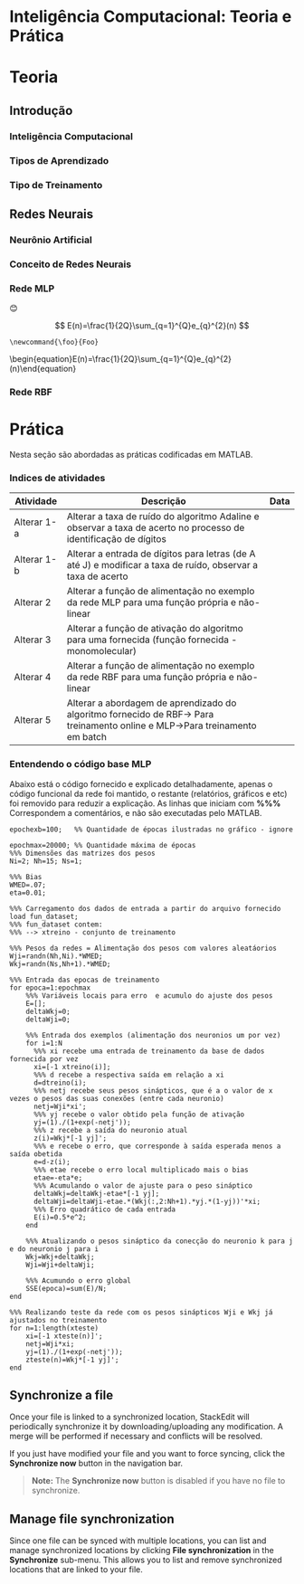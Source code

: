 # Inteligência Computacional: Teoria e Prática

# Teoria
## Introdução
### Inteligência Computacional
### Tipos de Aprendizado
### Tipo de Treinamento 
## Redes Neurais
### Neurônio Artificial
### Conceito de Redes Neurais
### Rede MLP
:blush:

$$
E(n)=\frac{1}{2Q}\sum_{q=1}^{Q}e_{q}^{2}(n)
$$

```math_def
\newcommand{\foo}{Foo}
```

\begin{equation}E(n)=\frac{1}{2Q}\sum_{q=1}^{Q}e_{q}^{2}(n)\end{equation}

### Rede RBF




# Prática
Nesta seção são abordadas as práticas codificadas em MATLAB.

### Indices de atividades

|Atividade  |Descrição  |Data |
|--|--|--|
|Alterar 1-a|  Alterar a taxa de ruído do algoritmo Adaline e observar a taxa de acerto no processo de identificação de dígitos||
|Alterar 1-b|  Alterar a entrada de dígitos para letras (de A até J) e modificar a taxa de ruído, observar a taxa de acerto||
|Alterar 2|  Alterar a função de alimentação no exemplo da rede MLP para uma função própria e não-linear||
|Alterar 3|  Alterar a função de ativação do algoritmo para uma fornecida (função fornecida - monomolecular)||
|Alterar 4|  Alterar a função de alimentação no exemplo da rede RBF para uma função própria e não-linear||
|Alterar 5|  Alterar a abordagem de aprendizado do algoritmo fornecido de RBF-> Para treinamento online e MLP->Para treinamento em batch||

### Entendendo o código base MLP


Abaixo está o código fornecido e explicado detalhadamente, apenas o código funcional da rede foi mantido, o restante (relatórios, gráficos e etc) foi removido para reduzir a explicação. As linhas que iniciam com **%%%** Correspondem a comentários, e não são executadas pelo MATLAB.


	epochexb=100;   %% Quantidade de épocas ilustradas no gráfico - ignore

	epochmax=20000; %% Quantidade máxima de épocas
	%%% Dimensões das matrizes dos pesos
	Ni=2; Nh=15; Ns=1; 

	%%% Bias
	WMED=.07; 
	eta=0.01; 

	%%% Carregamento dos dados de entrada a partir do arquivo fornecido
	load fun_dataset; 
	%%% fun_dataset contem:
	%%% --> xtreino - conjunto de treinamento 

	%%% Pesos da redes = Alimentação dos pesos com valores aleatáorios
	Wji=randn(Nh,Ni).*WMED; 
	Wkj=randn(Ns,Nh+1).*WMED;

	%%% Entrada das epocas de treinamento
	for epoca=1:epochmax
	    %%% Variáveis locais para erro  e acumulo do ajuste dos pesos
	    E=[]; 
	    deltaWkj=0; 
	    deltaWji=0;
	    
	    %%% Entrada dos exemplos (alimentação dos neuronios um por vez)
	    for i=1:N
	      %%% xi recebe uma entrada de treinamento da base de dados fornecida por vez
	      xi=[-1 xtreino(i)]; 
	      %%% d recebe a respectiva saída em relação a xi
	      d=dtreino(i); 
	      %%% netj recebe seus pesos sinápticos, que é a o valor de x vezes o pesos das suas conexões (entre cada neuronio)
	      netj=Wji*xi';  
	      %%% yj recebe o valor obtido pela função de ativação
	      yj=(1)./(1+exp(-netj'));  
	      %%% z recebe a saída do neuronio atual
	      z(i)=Wkj*[-1 yj]';
	      %%% e recebe o erro, que corresponde à saída esperada menos a saída obetida
	      e=d-z(i); 
	      %%% etae recebe o erro local multiplicado mais o bias 
	      etae=-eta*e;  
	      %%% Acumulando o valor de ajuste para o peso sináptico
	      deltaWkj=deltaWkj-etae*[-1 yj];
	      deltaWji=deltaWji-etae.*(Wkj(:,2:Nh+1).*yj.*(1-yj))'*xi; 
	      %%% Erro quadrático de cada entrada
	      E(i)=0.5*e^2; 
	    end
	    
	    %%% Atualizando o pesos sináptico da conecção do neuronio k para j e do neuronio j para i
	    Wkj=Wkj+deltaWkj; 
	    Wji=Wji+deltaWji;

	    %%% Acumundo o erro global
	    SSE(epoca)=sum(E)/N;    
	end

	%%% Realizando teste da rede com os pesos sinápticos Wji e Wkj já ajustados no treinamento
	for n=1:length(xteste)
	    xi=[-1 xteste(n)]';     
	    netj=Wji*xi;    
	    yj=(1)./(1+exp(-netj'));        
	    zteste(n)=Wkj*[-1 yj]';
	end




## Synchronize a file

Once your file is linked to a synchronized location, StackEdit will periodically synchronize it by downloading/uploading any modification. A merge will be performed if necessary and conflicts will be resolved.

If you just have modified your file and you want to force syncing, click the **Synchronize now** button in the navigation bar.

> **Note:** The **Synchronize now** button is disabled if you have no file to synchronize.

## Manage file synchronization

Since one file can be synced with multiple locations, you can list and manage synchronized locations by clicking **File synchronization** in the **Synchronize** sub-menu. This allows you to list and remove synchronized locations that are linked to your file.







